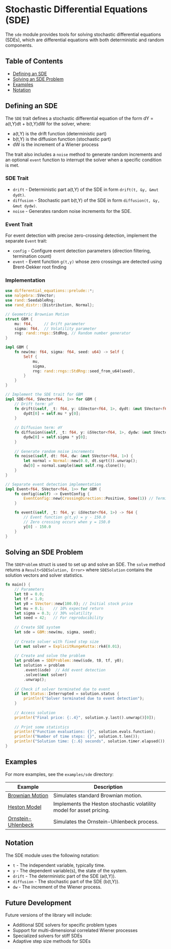 # Stochastic Differential Equations (SDE)

The `sde` module provides tools for solving stochastic differential equations (SDEs), which are differential equations with both deterministic and random components.

## Table of Contents

- [Defining an SDE](#defining-an-sde)
- [Solving an SDE Problem](#solving-an-sde-problem)
- [Examples](#examples)
- [Notation](#notation)

## Defining an SDE

The `SDE` trait defines a stochastic differential equation of the form dY = a(t,Y)dt + b(t,Y)dW for the solver, where:
- a(t,Y) is the drift function (deterministic part)
- b(t,Y) is the diffusion function (stochastic part)
- dW is the increment of a Wiener process

The trait also includes a `noise` method to generate random increments and an optional `event` function to interrupt the solver when a specific condition is met.

### SDE Trait
* `drift` - Deterministic part a(t,Y) of the SDE in form `drift(t, &y, &mut dydt)`.
* `diffusion` - Stochastic part b(t,Y) of the SDE in form `diffusion(t, &y, &mut dydw)`.
* `noise` - Generates random noise increments for the SDE.

### Event Trait
For event detection with precise zero-crossing detection, implement the separate `Event` trait:

* `config` - Configure event detection parameters (direction filtering, termination count)
* `event` - Event function `g(t,y)` whose zero crossings are detected using Brent-Dekker root finding

### Implementation
```rust
use differential_equations::prelude::*;
use nalgebra::SVector;
use rand::SeedableRng;
use rand_distr::{Distribution, Normal};

// Geometric Brownian Motion
struct GBM {
    mu: f64,     // Drift parameter
    sigma: f64,  // Volatility parameter
    rng: rand::rngs::StdRng, // Random number generator
}

impl GBM {
    fn new(mu: f64, sigma: f64, seed: u64) -> Self {
        Self {
            mu,
            sigma,
            rng: rand::rngs::StdRng::seed_from_u64(seed),
        }
    }
}

// Implement the SDE trait for GBM
impl SDE<f64, SVector<f64, 1>> for GBM {
    // Drift term: μY
    fn drift(&self, _t: f64, y: &SVector<f64, 1>, dydt: &mut SVector<f64, 1>) {
        dydt[0] = self.mu * y[0];
    }
    
    // Diffusion term: σY
    fn diffusion(&self, _t: f64, y: &SVector<f64, 1>, dydw: &mut SVector<f64, 1>) {
        dydw[0] = self.sigma * y[0];
    }
    
    // Generate random noise increments
    fn noise(&self, dt: f64, dw: &mut SVector<f64, 1>) {
        let normal = Normal::new(0.0, dt.sqrt()).unwrap();
        dw[0] = normal.sample(&mut self.rng.clone());
    }
}

// Separate event detection implementation
impl Event<f64, SVector<f64, 1>> for GBM {
    fn config(&self) -> EventConfig {
        EventConfig::new(CrossingDirection::Positive, Some(1)) // Terminate after first event
    }

    fn event(&self, _t: f64, y: &SVector<f64, 1>) -> f64 {
        // Event function g(t,y) = y - 150.0
        // Zero crossing occurs when y = 150.0
        y[0] - 150.0
    }
}
```

## Solving an SDE Problem

The `SDEProblem` struct is used to set up and solve an SDE. The `solve` method returns a `Result<SDESolution, Error>` where `SDESolution` contains the solution vectors and solver statistics.

```rust
fn main() {
    // Parameters
    let t0 = 0.0;
    let tf = 1.0;
    let y0 = SVector::new(100.0); // Initial stock price
    let mu = 0.1;    // 10% expected return
    let sigma = 0.3; // 30% volatility
    let seed = 42;   // For reproducibility
    
    // Create SDE system
    let sde = GBM::new(mu, sigma, seed);
    
    // Create solver with fixed step size
    let mut solver = ExplicitRungeKutta::rk4(0.01);
    
    // Create and solve the problem
    let problem = SDEProblem::new(&sde, t0, tf, y0);
    let solution = problem
        .event(&sde)  // Add event detection
        .solve(&mut solver)
        .unwrap();
    
    // Check if solver terminated due to event
    if let Status::Interrupted = solution.status {
        println!("Solver terminated due to event detection");
    }
    
    // Access solution
    println!("Final price: {:.4}", solution.y.last().unwrap()[0]);
    
    // Print some statistics
    println!("Function evaluations: {}", solution.evals.function);
    println!("Number of time steps: {}", solution.t.len());
    println!("Solution time: {:.6} seconds", solution.timer.elapsed());
}
```

## Examples

For more examples, see the `examples/sde` directory:

| Example | Description |
|---------|-------------|
| [Brownian Motion](../../examples/sde/01_brownian_motion/main.rs) | Simulates standard Brownian motion. |
| [Heston Model](../../examples/sde/02_heston_model/main.rs) | Implements the Heston stochastic volatility model for asset pricing. |
| [Ornstein-Uhlenbeck](../../examples/sde/03_ornstein_uhlenbeck/main.rs) | Simulates the Ornstein-Uhlenbeck process. |

## Notation

The SDE module uses the following notation:
- `t` - The independent variable, typically time.
- `y` - The dependent variable(s), the state of the system.
- `drift` - The deterministic part of the SDE (a(t,Y)).
- `diffusion` - The stochastic part of the SDE (b(t,Y)).
- `dw` - The increment of the Wiener process.

## Future Development

Future versions of the library will include:
- Additional SDE solvers for specific problem types
- Support for multi-dimensional correlated Wiener processes
- Specialized solvers for stiff SDEs
- Adaptive step size methods for SDEs
